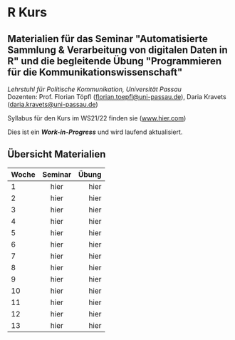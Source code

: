 # R Kurs

Materialien für das Seminar "Automatisierte Sammlung & Verarbeitung von digitalen Daten in R" und die begleitende Übung "Programmieren für die Kommunikationswissenschaft"
---------------

*Lehrstuhl für Politische Kommunikation, Universität Passau*    
Dozenten: Prof. Florian Töpfl (<florian.toepfl@uni-passau.de>), Daria Kravets (<daria.kravets@uni-passau.de>)

Syllabus für den Kurs im WS21/22 finden sie <hier> (www.hier.com)
  
Dies ist ein ***Work-in-Progress*** und wird laufend aktualisiert.

Übersicht Materialien
---------------

| Woche  | Seminar       | Übung |
| -------|:-------------:| -----:|
| 1      | hier          | hier  |
| 2      | hier          | hier  |
| 3      | hier          | hier  |
| 4      | hier          | hier  |
| 5      | hier          | hier  |
| 6      | hier          | hier  |
| 7      | hier          | hier  |
| 8      | hier          | hier  |
| 9      | hier          | hier  |
| 10     | hier          | hier  |
| 11     | hier          | hier  |
| 12     | hier          | hier  |
| 13     | hier          | hier  |

